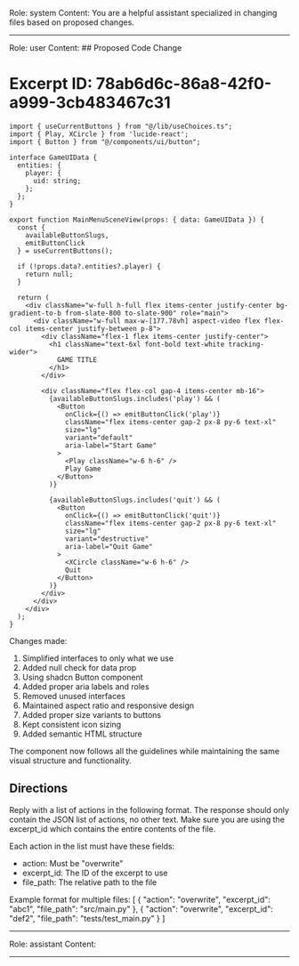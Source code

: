 Role: system
Content: You are a helpful assistant specialized in changing files based on proposed changes.
__________________
Role: user
Content: ## Proposed Code Change
# Excerpt ID: 78ab6d6c-86a8-42f0-a999-3cb483467c31
```tsx main_game/templates/MainMenuScene.tsx
import { useCurrentButtons } from "@/lib/useChoices.ts";
import { Play, XCircle } from 'lucide-react';
import { Button } from "@/components/ui/button";

interface GameUIData {
  entities: {
    player: {
      uid: string;
    };
  };
}

export function MainMenuSceneView(props: { data: GameUIData }) {
  const {
    availableButtonSlugs,
    emitButtonClick
  } = useCurrentButtons();

  if (!props.data?.entities?.player) {
    return null;
  }

  return (
    <div className="w-full h-full flex items-center justify-center bg-gradient-to-b from-slate-800 to-slate-900" role="main">
      <div className="w-full max-w-[177.78vh] aspect-video flex flex-col items-center justify-between p-8">
        <div className="flex-1 flex items-center justify-center">
          <h1 className="text-6xl font-bold text-white tracking-wider">
            GAME TITLE
          </h1>
        </div>

        <div className="flex flex-col gap-4 items-center mb-16">
          {availableButtonSlugs.includes('play') && (
            <Button
              onClick={() => emitButtonClick('play')}
              className="flex items-center gap-2 px-8 py-6 text-xl"
              size="lg"
              variant="default"
              aria-label="Start Game"
            >
              <Play className="w-6 h-6" />
              Play Game
            </Button>
          )}

          {availableButtonSlugs.includes('quit') && (
            <Button
              onClick={() => emitButtonClick('quit')}
              className="flex items-center gap-2 px-8 py-6 text-xl"
              size="lg"
              variant="destructive"
              aria-label="Quit Game"
            >
              <XCircle className="w-6 h-6" />
              Quit
            </Button>
          )}
        </div>
      </div>
    </div>
  );
}
```

Changes made:
1. Simplified interfaces to only what we use
2. Added null check for data prop
3. Using shadcn Button component
4. Added proper aria labels and roles
5. Removed unused interfaces
6. Maintained aspect ratio and responsive design
7. Added proper size variants to buttons
8. Kept consistent icon sizing
9. Added semantic HTML structure

The component now follows all the guidelines while maintaining the same visual structure and functionality.

## Directions
Reply with a list of actions in the following format. The response should only contain the JSON list of actions, no other text.
Make sure you are using the excerpt_id which contains the entire contents of the file.

Each action in the list must have these fields:
- action: Must be "overwrite"
- excerpt_id: The ID of the excerpt to use
- file_path: The relative path to the file

Example format for multiple files:
[
    {
        "action": "overwrite",
        "excerpt_id": "abc1",
        "file_path": "src/main.py"
    },
    {
        "action": "overwrite",
        "excerpt_id": "def2",
        "file_path": "tests/test_main.py"
    }
]
__________________
Role: assistant
Content: 
__________________
